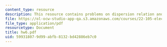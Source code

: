 ```yaml
---
content_type: resource
description: This resource contains problems on dispersion relation and Brewster angle.
file: https://ol-ocw-studio-app-qa.s3.amazonaws.com/courses/22-105-electromagnetic-interactions-fall-2005/599318079d99abfb8132bd42886eb7c0_hw6.pdf
file_type: application/pdf
resourcetype: Document
title: hw6.pdf
uid: 59931807-9d99-abfb-8132-bd42886eb7c0
---
```

